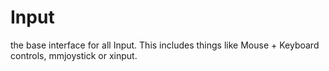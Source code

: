 # Input
the base interface for all Input.
This includes things like Mouse + Keyboard controls, mmjoystick or xinput.